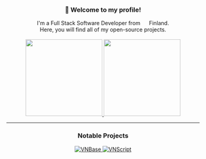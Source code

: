 <div align="center">
  <h3>👋 Welcome to my profile!</h3>
  I'm a Full Stack Software Developer from <img height=10 width=15 src="https://github.com/kEllieGit/kelliegit/assets/53048761/007d9f01-2b9f-406b-a64e-cbd91ae532f1"/> Finland. <br>
   Here, you will find all of my open-source projects.
</div>

<br>

<div align="center">
  <a href="https://github.com/anuraghazra/github-readme-stats">
    <img height=200 src="https://github-readme-stats.vercel.app/api?username=kelliegit&card_width=320&border_radius=0&theme=transparent" />
  </a>
  <a href="https://github.com/anuraghazra/convoychat">
    <img height=200 src="https://github-readme-stats.vercel.app/api/top-langs?username=kelliegit&layout=compact&langs_count=9&border_radius=0&theme=transparent" />
  </a>
</div>

---

<div align="center">
  <h3>Notable Projects</h3>
</div>

<p align="center">
  <a href="https://github.com/kEllieGit/SBox-Visual-Novel-Base">
    <img src="https://github-readme-stats.vercel.app/api/pin/?username=kelliegit&border_radius=0&theme=transparent&repo=sbox-visual-novel-base" alt="VNBase">
  </a>
  <a href="https://github.com/kEllieGit/vnscript">
    <img src="https://github-readme-stats.vercel.app/api/pin/?username=kelliegit&border_radius=0&theme=transparent&repo=vnscript" alt="VNScript">
  </a>
</p>
